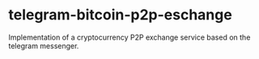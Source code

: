 # telegram-bitcoin-p2p-eschange
Implementation of a cryptocurrency P2P exchange service based on the telegram messenger.

